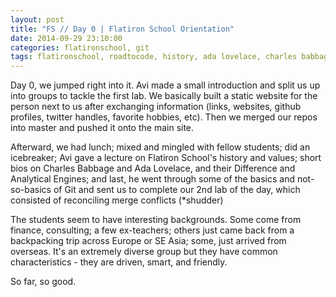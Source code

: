 ```yaml
---
layout: post
title: "FS // Day 0 | Flatiron School Orientation"
date: 2014-09-29 23:10:00
categories: flatironschool, git
tags: flatironschool, roadtocode, history, ada lovelace, charles babbage, git
---
```

Day 0, we jumped right into it. Avi made a small introduction and split us up into groups to tackle the first lab. We basically built a static website for the person next to us after exchanging information (links, websites, github profiles, twitter handles, favorite hobbies, etc). Then we merged our repos into master and pushed it onto the main site.

Afterward, we had lunch; mixed and mingled with fellow students; did an icebreaker; Avi gave a lecture on Flatiron School's history and values; short bios on Charles Babbage and Ada Lovelace, and their Difference and Analytical Engines; and last, he went through some of the basics and not-so-basics of Git and sent us to complete our 2nd lab of the day, which consisted of reconciling merge conflicts (*shudder)

The students seem to have interesting backgrounds. Some come from finance, consulting; a few ex-teachers; others just came back from a backpacking trip across Europe or SE Asia; some, just arrived from overseas. It's an extremely diverse group but they have common characteristics - they are driven, smart, and friendly.

So far, so good.